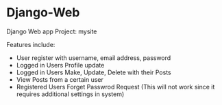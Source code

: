 # Django-Web

Django Web app Project: mysite

Features include:
  - User register with username, email address, password
  - Logged in Users Profile update
  - Logged in Users Make, Update, Delete with their Posts 
  - View Posts from a certain user
  - Registered Users Forget Passwrod Request (This will not work since it requires additional settings in system)
